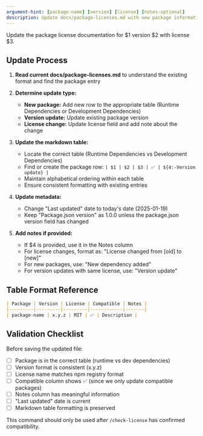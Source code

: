 ```yaml
---
argument-hint: [package-name] [version] [license] [notes-optional]
description: Update docs/package-licenses.md with new package information
---
```


Update the package license documentation for $1 version $2 with license $3.

## Update Process

1. **Read current docs/package-licenses.md** to understand the existing format and find the package entry

2. **Determine update type:**
   - **New package:** Add new row to the appropriate table (Runtime Dependencies or Development Dependencies)
   - **Version update:** Update existing package version
   - **License change:** Update license field and add note about the change

3. **Update the markdown table:**
   - Locate the correct table (Runtime Dependencies vs Development Dependencies)
   - Find or create the package row: `| $1 | $2 | $3 | ✅ | ${4:-Version update} |`
   - Maintain alphabetical ordering within each table
   - Ensure consistent formatting with existing entries

4. **Update metadata:**
   - Change "Last updated" date to today's date (2025-01-19)
   - Keep "Package.json version" as 1.0.0 unless the package.json version field has changed

5. **Add notes if provided:**
   - If $4 is provided, use it in the Notes column
   - For license changes, format as: "License changed from [old] to [new]"
   - For new packages, use: "New dependency added"
   - For version updates with same license, use: "Version update"

## Table Format Reference

```markdown
| Package | Version | License | Compatible | Notes |
|---------|---------|---------|------------|-------|
| package-name | x.y.z | MIT | ✅ | Description |
```

## Validation Checklist

Before saving the updated file:
- [ ] Package is in the correct table (runtime vs dev dependencies)
- [ ] Version format is consistent (x.y.z)
- [ ] License name matches npm registry format
- [ ] Compatible column shows ✅ (since we only update compatible packages)
- [ ] Notes column has meaningful information
- [ ] "Last updated" date is current
- [ ] Markdown table formatting is preserved

This command should only be used after `/check-license` has confirmed compatibility.